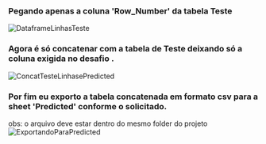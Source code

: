 ### Pegando apenas a coluna 'Row_Number' da tabela Teste
![DataframeLinhasTeste](https://user-images.githubusercontent.com/114637779/217751316-a91392b3-d1fd-40e6-9d9e-59e64ada5555.png)

### Agora é só concatenar com a tabela de Teste deixando só a coluna exigida no desafio .
![ConcatTesteLinhasePredicted](https://user-images.githubusercontent.com/114637779/217751378-c8671f8f-4c28-42c5-860a-576b4a401b0d.png)



### Por fim eu exporto a tabela concatenada em formato csv para a sheet 'Predicted' conforme o solicitado.
obs: o arquivo deve estar dentro do mesmo folder do projeto 
![ExportandoParaPredicted](https://user-images.githubusercontent.com/114637779/217751491-5e05cc58-3ed9-477c-b08b-f6aa932b3b21.png)





